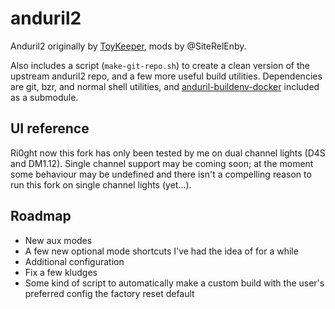 # anduril2

Anduril2 originally by [ToyKeeper](https://code.launchpad.net/~toykeeper/flashlight-firmware/anduril2), mods by @SiteRelEnby.

Also includes a script (`make-git-repo.sh`) to create a clean version of the upstream anduril2 repo, and a few more useful build utilities. Dependencies are git, bzr, and normal shell utilities, and [anduril-buildenv-docker](https://github.com/SiteRelEnby/anduril-buildenv-docker) included as a submodule.

## UI reference

Ri0ght now this fork has only been tested by me on dual channel lights (D4S and DM1.12). Single channel support may be coming soon; at the moment some behaviour may be undefined and there isn't a compelling reason to run this fork on single channel lights (yet...).

## Roadmap

* New aux modes
* A few new optional mode shortcuts I've had the idea of for a while
* Additional configuration
* Fix a few kludges
* Some kind of script to automatically make a custom build with the user's preferred config the factory reset default
